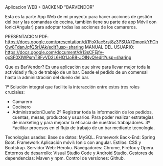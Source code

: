 Aplicacion WEB + BACKEND "BARVENDOR"

Esta es la parte App Web de mi proyecto para hacer acciones de gestión del bar y las comandas de cocina, también tiene su parte de app Móvil con Ionic(Angular) para adoptar todas las acciones de los camareros.

PRESENTACIÓN PDF: https://docs.google.com/presentation/d/1FoXfac5rst8z3PSUA7DmonkYFChOw8TdanJqfQ5rUAk/edit?usp=sharing
MANUAL DEL USUARIO: https://docs.google.com/document/d/13sCFEjfv-gxSF0XIWPsmT8FvVD2L6HQ1JoB8-JOINyQ/edit?usp=sharing

Que es BarVendor?
Es una aplicación que sirve para llevar mejor toda la actividad y flujo de trabajo de un bar. Desde el pedido de un comensal hasta la administración del dueño del bar.

1º Solución integral que facilite la interacción entre estos tres roles cruciales:
  - Camarero
  - Cocinero
  - Administrador/Dueño
2º Registrar toda la información de los pedidos, cuentas, mesas, productos y usuarios. Para poder realizar estrategias de marketing y para mejorar la eficacia de nuestros trabajadores.
3º Facilitar procesos en el flujo de trabajo de un bar mediante tecnología.

Tecnologías usadas:
Base de datos: MySQL.
Framework Back-End: Spring Boot.
Framework Aplicación móvil: Ionic con angular.
Estilos: CSS  y Bootstrap.
Servidor Web: Heroku.
Navegadores: Chrome, Firefox y Opera.
Entornos de desarrollo: Visual Studio Code y Android Studio.
Gestores de dependencias: Maven y npm.
Control de versiones: Github.
